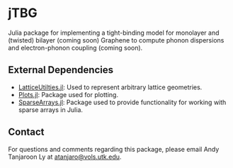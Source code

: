 # jTBG

Julia package for implementing a tight-binding model for monolayer and (twisted) bilayer (coming soon) Graphene to compute phonon dispersions and electron-phonon coupling (coming soon). 

## External Dependencies

- [LatticeUtilties.jl](https://github.com/SmoQySuite/LatticeUtilities.jl.git): Used to represent arbitrary lattice geometries.
- [Plots.jl](https://github.com/JuliaPlots/Plots.jl): Package used for plotting.
- [SparseArrays.jl](https://github.com/JuliaSparse/SparseArrays.jl): Package used to provide functionality for working with sparse arrays in Julia.


## Contact

For questions and comments regarding this package, please email Andy Tanjaroon Ly at [atanjaro@vols.utk.edu](mailto:atanjaro@vols.utk.edu).
